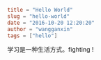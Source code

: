 ```toml
title = "Hello World"
slug = "hello-world"
date = "2016-10-20 12:20:20"
author = "wangganxin"
tags = ["hello"]
```

学习是一种生活方式。fighting !



